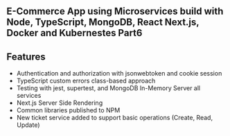 ## E-Commerce App using Microservices build with Node, TypeScript, MongoDB, React Next.js, Docker and Kubernestes Part6

## Features

- Authentication and authorization with jsonwebtoken and cookie session
-  TypeScript custom errors class-based approach
- Testing with jest, supertest, and MongoDB In-Memory Server all services 
- Next.js Server Side Rendering
- Common libraries published to NPM
- New ticket service added to support basic operations (Create, Read, Update)
